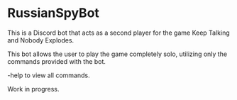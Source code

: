 # RussianSpyBot

This is a Discord bot that acts as a second player for the game Keep Talking and Nobody Explodes. 

This bot allows the user to play the game completely solo, utilizing only the commands provided with the bot. 

-help to view all commands.

Work in progress.
